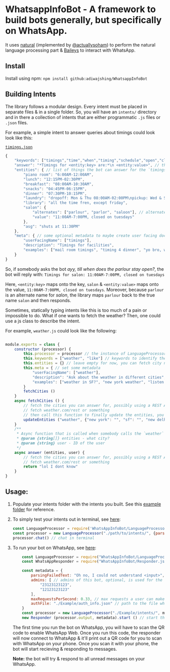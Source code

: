 # WhatsappInfoBot - A framework to build bots generally, but specifically on WhatsApp. 

It uses [natural](https://github.com/NaturalNode/natural) (implemented by [@actuallysoham](https://github.com/actuallysoham)) to perform the natural language processing part & [Baileys](https://github.com/adiwajshing/Baileys) to interact with WhatsApp.

## Install

Install using npm: ` npm install github:adiwajshing/WhatsappInfoBot `

## Building Intents

The library follows a modular design. Every intent must be placed in separate files & in a single folder. So, you will have an `intents/` directory and in there a collection of intents that are either programmatic `.js` files or `.json` files. 

For example, a simple intent to answer queries about timings could look look like this:

[`timings.json`](/Example/intents/timings.json)
``` javascript
{
    "keywords": ["timings","time","when","timing","schedule","open","close"], // the keywords to identify an intent
    "answer": "*Timings for <entity:key> are:*\n <entity:value>", // the answer for this intent
    "entities": { // list of things the bot can answer for the `timings` intent
        "piano room": "6:00AM-12:00AM",
        "lunch": "12:15PM-02:30PM",
        "breakfast": "08:00AM-10:30AM",
        "snacks": "04:45PM-06:15PM",
        "dinner": "07:30PM-10:15PM",
        "laundry": "dropoff: Mon & Thu 08:00AM-02:00PM\npickup: Wed & Sat 04:30PM-06:00PM",
        "library": "all the time fren, except friday",
        "salon": {
            "alternates": ["parlour", "parlor", "saloon"], // alternate names for the same entity
            "value": "11:00AM-7:00PM, closed on tuesdays"
        },
        "asg": "shuts at 11:30PM"
    },
    "meta": { // some optional metadata to maybe create user facing documentation, see Example/intents/help.js
        "userFacingName": ["timings"],
        "description": "Timings for facilities",
        "examples": ["mail room timings", "timing 4 dinner", "yo bro, when can i get lunch"]
    }
}
```

So, if somebody asks the bot *ayy, till when does the parlour stay open?*, the bot will reply with:
    ```
    Timings for salon:
    11:00AM-7:00PM, closed on tuesdays
    ```

Here, `<entity:key>` maps onto the key, `salon` & `<entity:value>` maps onto the value, `11:00AM-7:00PM, closed on tuesdays`.
Moreover, because `parlour` is an alternate name for *salon*, the library maps `parlour` back to the true name `salon` and then responds.

Sometimes, statically typing intents like this is too much of a pain or impossible to do. What if one wants to fetch the weather? Then, one could use a js class to describe the intent.

For example, `weather.js` could look like the following:

``` javascript

module.exports = class {
    constructor (processor) {
        this.processor = processor // the instance of LanguageProcessor.js that created this instance
        this.keywords = ["weather", "like"] // keywords to identify the intent
        this.entities = {} // leave empty for now, you can fetch city names later and update the entities
        this.meta = { // set some metadata
            "userFacingName": ["weather"],
            "description": "Ask about the weather in different cities",
            "examples": ["weather in SF?", "new york weather", "listen fren, you better tell me what its like in Bombay"]
        }
        fetchCities ()
    }
    async fetchCities () {
        // fetch the cities you can answer for, possibly using a REST API
        // fetch weather.com/rest or something
        // then call this function to finally update the entities, you can leave the values blank because the answer will be fetched
        updateEntities ("weather", {"new york": "", "sf": "", "new delhi": "", "tokyo": ""}) 
    }
    /**
     * Async function that is called when somebody calls the `weather` command
     * @param {string[]} entities - what city?
     * @param {string} user - ID of the user
     */
    async answer (entities, user) {
        // fetch the cities you can answer for, possibly using a REST API
        // fetch weather.com/rest or something
        return "lol I dont know"
    }
}

```

## Usage:

1. Populate your intents folder with the intents you built. See this [example folder](/Example) for reference.
2. To simply test your intents out in terminal, see [here](/Example/chat.js):
    ``` javascript
    const LanguageProcessor = require('WhatsAppInfoBot/LanguageProcessor.js')
    const processor = new LanguageProcessor("./path/to/intents/", {parsingFailedText: "Oh no, I could not understand <input>"})
    processor.chat() // chat in terminal
    ```
2. To run your bot on WhatsApp, see [here](/Example/index.js): 
    ``` javascript
        const LanguageProcessor = require("WhatsAppInfoBot/LanguageProcessor.js")
        const WhatsAppResponder = require("WhatsAppInfoBot/Responder.js")

        const metadata = {
            parsingFailedText: "Oh no, I could not understand <input>", // what to say when the bot failed to understand what was being said
            admins: [ // admins of this bot, optional, is used for the help.js intent
                "23123123123",
                "12123123123"
            ],
            maxRequestsPerSecond: 0.33, // max requests a user can make in a second
            authFile: "./Example/auth_info.json" // path to the file where the WhatsApp credentials will be stored
        }
        const processor = new LanguageProcessor("./Example/intents/", metadata) // create the processor
        new Responder (processor.output, metadata).start () // start the WhatsApp Responder
    ```
    The first time you run the bot on WhatsApp, you will have to scan the QR code to enable WhatsApp Web.
    Once you run this code, the responder will now connect to WhatsApp & it'll print out a QR code for you to scan with WhatsApp on your phone. 
    Once you scan it with your phone, the bot will start recieving & responding to messages.
    
    **Note:** the bot will try & respond to all unread messages on your WhatsApp.
